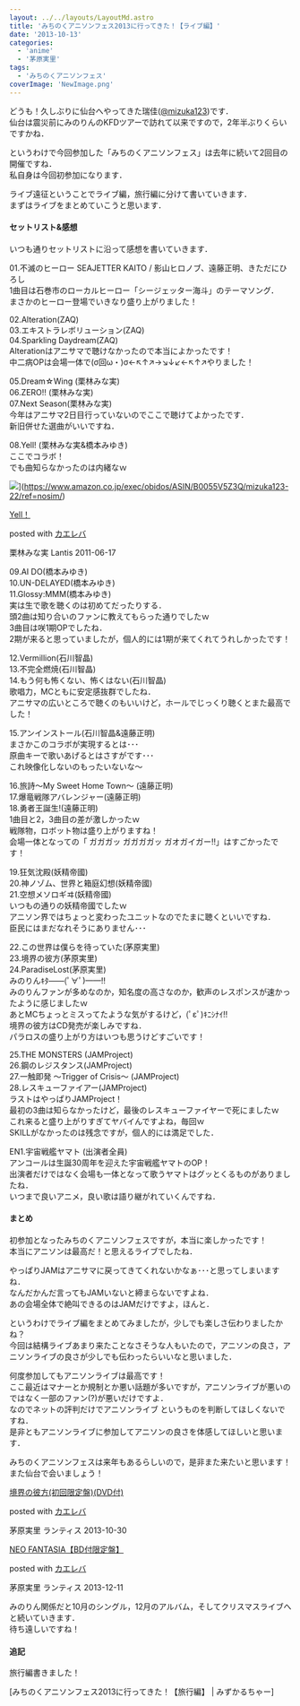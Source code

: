 ```yaml
---
layout: ../../layouts/LayoutMd.astro
title: 'みちのくアニソンフェス2013に行ってきた！【ライブ編】'
date: '2013-10-13'
categories:
  - 'anime'
  - '茅原実里'
tags:
  - 'みちのくアニソンフェス'
coverImage: 'NewImage.png'
---
```


どうも！久しぶりに仙台へやってきた瑞佳([@mizuka123](https://twitter.com/mizuka123))です．  
仙台は震災前にみのりんのKFDツアーで訪れて以来ですので，2年半ぶりくらいですかね．

というわけで今回参加した「みちのくアニソンフェス」は去年に続いて2回目の開催ですね．  
私自身は今回初参加になります．

ライブ遠征ということでライブ編，旅行編に分けて書いていきます．  
まずはライブをまとめていこうと思います．

#### セットリスト&感想

いつも通りセットリストに沿って感想を書いていきます．

01.不滅のヒーロー SEAJETTER KAITO / 影山ヒロノブ、遠藤正明、きただにひろし  
1曲目は石巻市のローカルヒーロー「シージェッター海斗」のテーマソング．  
まさかのヒーロー登場でいきなり盛り上がりました！

02.Alteration(ZAQ)  
03.エキストラレボリューション(ZAQ)  
04.Sparkling Daydream(ZAQ)  
Alterationはアニサマで聴けなかったので本当によかったです！  
中二病OPは会場一体で(σ回ω・)σ←↖↑↗→↘↓↙←↖↑↗やりました！

05.Dream☆Wing (栗林みな実)  
06.ZERO!! (栗林みな実)  
07.Next Season(栗林みな実)  
今年はアニサマ2日目行っていないのでここで聴けてよかったです．  
新旧併せた選曲がいいですね．

08.Yell! (栗林みな実&橋本みゆき)  
ここでコラボ！  
でも曲知らなかったのは内緒なｗ

![](/archive/images/41H0VLh%2B9KL._SL160_.jpg)](https://www.amazon.co.jp/exec/obidos/ASIN/B0055V5Z3Q/mizuka123-22/ref=nosim/)

[Yell！](https://www.amazon.co.jp/exec/obidos/ASIN/B0055V5Z3Q/mizuka123-22/ref=nosim/)

posted with [カエレバ](http://kaereba.com)

栗林みな実 Lantis 2011-06-17

09.AI DO(橋本みゆき)  
10.UN-DELAYED(橋本みゆき)  
11.Glossy:MMM(橋本みゆき)  
実は生で歌を聴くのは初めてだったりする．  
頭2曲は知り合いのファンに教えてもらった通りでしたｗ  
3曲目は咲1期OPでしたね．  
2期が来ると思っていましたが，個人的には1期が来てくれてうれしかったです！

12.Vermillion(石川智晶)  
13.不完全燃焼(石川智晶)  
14.もう何も怖くない、怖くはない(石川智晶)  
歌唱力，MCともに安定感抜群でしたね．  
アニサマの広いところで聴くのもいいけど，ホールでじっくり聴くとまた最高でした！

15.アンインストール(石川智晶&遠藤正明)  
まさかこのコラボが実現するとは･･･  
原曲キーで歌いあげるとはさすがです･･･  
これ映像化しないのもったいないな〜

16.旅詩～My Sweet Home Town～ (遠藤正明)  
17.爆竜戦隊アバレンジャー(遠藤正明)  
18.勇者王誕生!(遠藤正明)  
1曲目と2，3曲目の差が激しかったｗ  
戦隊物，ロボット物は盛り上がりますね！  
会場一体となっての「 ガガガッ ガガガガッ ガオガイガー!!」はすごかったです！

19.狂気沈殿(妖精帝國)  
20.神ノゾム、世界と箱庭幻想(妖精帝國)  
21.空想メソロギヰ(妖精帝國)  
いつもの通りの妖精帝國でしたｗ  
アニソン界ではちょっと変わったユニットなのでたまに聴くといいですね．  
臣民にはまだなれそうにありません･･･

22.この世界は僕らを待っていた(茅原実里)  
23.境界の彼方(茅原実里)  
24.ParadiseLost(茅原実里)  
みのりんｷﾀ——(ﾟ∀ﾟ)——!!  
みのりんファンが多めなのか，知名度の高さなのか，歓声のレスポンスが速かったように感じましたｗ  
あとMCちょっとミスってたような気がするけど，(ﾟεﾟ)ｷﾆｼﾅｲ!!  
境界の彼方はCD発売が楽しみですね．  
パラロスの盛り上がり方はいつも思うけどすごいです！

25.THE MONSTERS (JAMProject)  
26.鋼のレジスタンス(JAMProject)  
27.一触即発 〜Trigger of Crisis〜 (JAMProject)  
28.レスキューファイアー(JAMProject)  
ラストはやっぱりJAMProject！  
最初の3曲は知らなかったけど，最後のレスキューファイヤーで死にましたｗ  
これ来ると盛り上がりすぎてヤバイんですよね，毎回ｗ  
SKILLがなかったのは残念ですが，個人的には満足でした．

EN1.宇宙戦艦ヤマト (出演者全員)  
アンコールは生誕30周年を迎えた宇宙戦艦ヤマトのOP！  
出演者だけではなく会場も一体となって歌うヤマトはグッとくるものがありましたね．  
いつまで良いアニメ，良い歌は語り継がれていくんですね．

#### まとめ

初参加となったみちのくアニソンフェスですが，本当に楽しかったです！  
本当にアニソンは最高だ！と思えるライブでしたね．

やっぱりJAMはアニサマに戻ってきてくれないかなぁ･･･と思ってしまいますね．  
なんだかんだ言ってもJAMいないと締まらないですよね．  
あの会場全体で絶叫できるのはJAMだけですよ，ほんと．

というわけでライブ編をまとめてみましたが，少しでも楽しさ伝わりましたかね？  
今回は結構ライブあまり来たことなさそうな人もいたので，アニソンの良さ，アニソンライブの良さが少しでも伝わったらいいなと思いました．

何度参加してもアニソンライブは最高です！  
ここ最近はマナーとか規制とか悪い話題が多いですが，アニソンライブが悪いのではなく一部のファン(?)が悪いだけですよ．  
なのでネットの評判だけでアニソンライブ というものを判断してほしくないですね．  
是非ともアニソンライブに参加してアニソンの良さを体感してほしいと思います．

みちのくアニソンフェスは来年もあるらしいので，是非また来たいと思います！  
また仙台で会いましょう！

[](https://www.amazon.co.jp/exec/obidos/ASIN/B00EHK8O0W/mizuka123-22/ref=nosim/)

[境界の彼方(初回限定盤)(DVD付)](https://www.amazon.co.jp/exec/obidos/ASIN/B00EHK8O0W/mizuka123-22/ref=nosim/)

posted with [カエレバ](http://kaereba.com)

茅原実里 ランティス 2013-10-30

[](https://www.amazon.co.jp/exec/obidos/ASIN/B00FA4L2F8/mizuka123-22/ref=nosim/)

[NEO FANTASIA【BD付限定盤】](https://www.amazon.co.jp/exec/obidos/ASIN/B00FA4L2F8/mizuka123-22/ref=nosim/)

posted with [カエレバ](http://kaereba.com)

茅原実里 ランティス 2013-12-11

みのりん関係だと10月のシングル，12月のアルバム，そしてクリスマスライブへと続いていきます．  
待ち遠しいですね！

#### 追記

旅行編書きました！

[みちのくアニソンフェス2013に行ってきた！【旅行編】 | みずかるちゃー]
